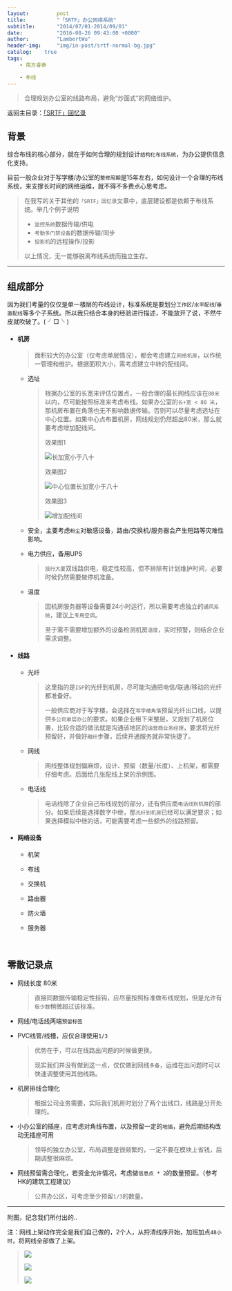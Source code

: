 ```yaml
---
layout:     	post
title:      	"「SRTF」办公网络系统"
subtitle:   	"2014/07/01-2014/09/01"
date:       	"2016-08-26 09:43:00 +0800"
author:     	"LambertWu"
header-img: 	"img/in-post/srtf-normal-bg.jpg"
catalog:	true
tags:
    - 南方睿泰

    - 布线
---
```


> 合理规划办公室的线路布局，避免“炒面式”的网络维护。

返回主目录：[「SRTF」回忆录](/2016/08/22/hello-srtf/)

## 背景

综合布线的核心部分，就在于如何合理的规划设计`结构化布线系统`，为办公提供信息化支持。

目前一般企业对于写字楼/办公室的`整修周期`是15年左右，如何设计一个合理的布线系统，来支撑长时间的网络运维，就不得不多费点心思考虑。

> 在我写的关于其他的`「SRTF」回忆录`文章中，底层建设都是依赖于布线系统。举几个例子说明
>
> - `监控系统`数据传输/供电
> - `考勤多门禁设备`的数据传输/同步
> - `投影机`的远程操作/投影
>
> 以上情况，无一能够脱离布线系统而独立生存。



---

## 组成部分

因为我们考量的仅仅是单一楼层的布线设计，标准系统是要划分`工作区`/`水平配线`/`垂直配线`等多个子系统。所以我只结合本身的经验进行描述，不能放开了说，不然牛皮就吹破了。( ╯□╰ )

- #### 机房

  > 面积较大的办公室（仅考虑单层情况），都会考虑建立`网络机房`，以作统一管理和维护。根据面积大小，需考虑建立中转的配线间。

  - 选址

    > 根据办公室的长宽来评估位置点，一般合理的最长网线应该在`80米`以内，尽可能按照标准来考虑布线。如果办公室的`长+宽 < 80 米`，那机房布置在角落也无不影响数据传输。否则可以尽量考虑选址在中心位置。如果中心点布置机房，网线规划仍然超出80米，那么就要考虑增加配线间。
    >
    > 效果图1
    >
    > ![长加宽小于八十](/img/in-post/srtf-pds/location-1.png)
    >
    > 效果图2
    >
    > ![中心位置长加宽小于八十](/img/in-post/srtf-pds/location-2.png)
    >
    > 效果图3
    >
    > ![增加配线间](/img/in-post/srtf-pds/location-3.png)

  - 安全，主要考虑`粉尘`对敏感设备，路由/交换机/服务器会产生短路等灾难性影响。

  - 电力供应，备用UPS

    > `投行大厦`双线路供电，稳定性较高，但不排除有计划维护时间，必要时候仍然需要做停机准备。

  - 温度

    > 因机房服务器等设备需要24小时运行，所以需要考虑独立的`通风系统`，建议上`专用空调`。
    >
    > 至于需不需要增加额外的设备检测机房`温度`，实时预警，则结合企业需求调整。


-   #### 线路

    - 光纤

      > 这里指的是`ISP`的光纤到机房，尽可能沟通把电信/联通/移动的光纤都准备好。
      >
      > 一般供应商对于写字楼，会选择在`写字楼角落`预留光纤出口线，以提供`多公司单层办公`的要求。如果企业租下来整层，又规划了机房位置，比较合适的做法就是沟通该地区的`运营商业务经理`，要求将光纤预留好，并做好`融纤`步骤，后续开通服务就非常快捷了。

    - 网线

      > 网线整体规划偏麻烦，设计、预留（数量/长度）、上机架，都需要仔细考虑。后面给几张配线上架的示例图。

    - 电话线

      > 电话线除了企业自己布线规划的部分，还有供应商`电话线到机房`的部分。如果后续是选择数字中继，那`光纤到机房`已经可以满足要求；如果选择模拟中继的话，可能需要考虑一些额外的线路预留。

-   #### 网络设备

    - 机架

    - 布线

    - 交换机

    - 路由器

    - 防火墙

    - 服务器

    ​


## 零散记录点

- 网线长度 80米

  > 直接同数据传输稳定性挂钩，应尽量按照标准做布线规划，但是允许有`极少数`稍微超过该标准。

- 网线/电话线两端`预留标签`

- PVC线管/线槽，应仅合理使用`1/3`

  > 优势在于，可以在线路出问题的时候做更换。
  >
  > 现实我们并没有做到这一点，仅仅做到网线`多备`，运维在出问题时可以快速调整使用其他线路。

- 机房排线合理化

  > 根据公司业务需要，实际我们机房时划分了两个出线口，线路是分开处理的。

- 小办公室的插座，应考虑对角线布置，以及预留一定的`地插`，避免后期结构改动无插座可用

  > 领导的独立办公室，布局调整是很频繁的，一定不要在模块上省钱，后期调整很麻烦。

- 网线预留需合理化，若资金允许情况，考虑做`信息点 * 2`的数量预留。（参考HK的建筑工程建议）

  > 公共办公区，可考虑至少预留`1/3`的数量。



---



附图，纪念我们所付出的..

注：网线上架动作完全是我们自己做的，2个人，从捋清线序开始，加班加点`48小时`，将网线全部做了上架。

> ![](/img/in-post/srtf-pds/line-1.jpg)
>
> ![](/img/in-post/srtf-pds/line-2.jpg)
>
> ![](/img/in-post/srtf-pds/line-3.jpg)

